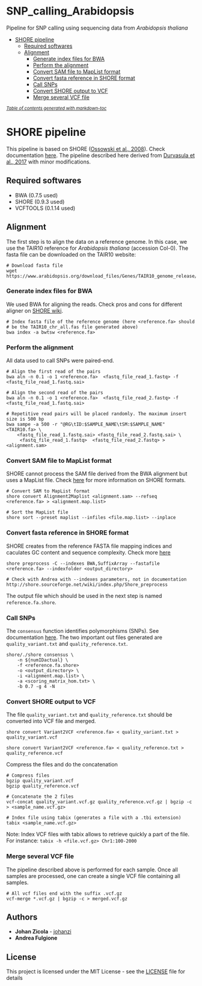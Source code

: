 # SNP_calling_Arabidopsis

Pipeline for SNP calling using sequencing data from *Arabidopsis thaliana*

- [SHORE pipeline](#shore-pipeline)
  * [Required softwares](#required-softwares)
  * [Alignment](#alignment)
    + [Generate index files for BWA](#generate-index-files-for-bwa)
    + [Perform the alignment](#perform-the-alignment)
    + [Convert SAM file to MapList format](#convert-sam-file-to-maplist-format)
    + [Convert fasta reference in SHORE format](#convert-fasta-reference-in-shore-format)
    + [Call SNPs](#call-snps)
    + [Convert SHORE output to VCF](#convert-shore-output-to-vcf)
    + [Merge several VCF file](#merge-several-vcf-file)

<small><i><a href='http://ecotrust-canada.github.io/markdown-toc/'>Table of contents generated with markdown-toc</a></i></small>


# SHORE pipeline

This pipeline is based on SHORE ([Ossowski et al., 2008](https://genome.cshlp.org/content/18/12/2024.long)). Check documentation [here](http://shore.sourceforge.net/wiki/). The pipeline described here derived from [Durvasula et al., 2017](https://www.pnas.org/content/114/20/5213) with minor modifications.


## Required softwares

* BWA (0.7.5 used)
* SHORE (0.9.3 used)
* VCFTOOLS (0.1.14 used)

## Alignment


The first step is to align the data on a reference genome. In this case, we use the TAIR10 reference for *Arabidopsis thaliana* (accession Col-0). The fasta file can be downloaded on the TAIR10 website:

```
# Download fasta file
wget https://www.arabidopsis.org/download_files/Genes/TAIR10_genome_release/TAIR10_chromosome_files/TAIR10_chr_all.fas
```

### Generate index files for BWA

We used BWA for aligning the reads. Check pros and cons for different aligner on [SHORE wiki](http://shore.sourceforge.net/wiki/index.php/Supported_Short_Read_Aligners).

```
# Index fasta file of the reference genome (here <reference.fa> should 
# be the TAIR10_chr_all.fas file generated above)
bwa index -a bwtsw <reference.fa>
``` 

### Perform the alignment

All data used to call SNPs were paired-end.

```
# Align the first read of the pairs
bwa aln -n 0.1 -o 1 <reference.fa>  <fastq_file_read_1.fastq> -f <fastq_file_read_1.fastq.sai> 

# Align the second read of the pairs
bwa aln -n 0.1 -o 1 <reference.fa>  <fastq_file_read_2.fastq> -f <fastq_file_read_1.fastq.sai> 

# Repetitive read pairs will be placed randomly. The maximum insert size is 500 bp
bwa sampe -a 500 -r "@RG\tID:$SAMPLE_NAME\tSM:$SAMPLE_NAME" <TAIR10.fa> \
	<fastq_file_read_1.fastq.sai> <fastq_file_read_2.fastq.sai> \
	 <fastq_file_read_1.fastq>  <fastq_file_read_2.fastq> > <alignment.sam>  
```

### Convert SAM file to MapList format

SHORE cannot process the SAM file derived from the BWA alignment but uses a MapList file. Check [here](http://shore.sourceforge.net/wiki/index.php/SHORE_File_Formats) for more information on SHORE formats.

```
# Convert SAM to MapList format 
shore convert Alignment2Maplist <alignment.sam> --refseq <reference.fa> > <alignment.map.list>

# Sort the MapList file
shore sort --preset maplist --infiles <file.map.list> --inplace
```


### Convert fasta reference in SHORE format

SHORE creates from the reference FASTA file mapping indices and caculates GC content and sequence complexity. Check more [here](http://shore.sourceforge.net/wiki/index.php/Shore_preprocess)

```
shore preprocess -C --indexes BWA,SuffixArray --fastafile <reference.fa> --indexfolder <output_directory>

# Check with Andrea with --indexes parameters, not in documentation http://shore.sourceforge.net/wiki/index.php/Shore_preprocess

```

The output file which should be used in the next step is named `reference.fa.shore`.


### Call SNPs

The `consensus` function identifies polymorphisms (SNPs). See documentation [here](http://shore.sourceforge.net/wiki/index.php/Shore_consensus). The two important out files generated are `quality_variant.txt` and `quality_reference.txt`.

```
shore/./shore consensus \
    -n ${numIDactual} \
    -f <reference.fa.shore>
    -o <output_directory> \
    -i <alignment.map.list> \
    -a <scoring_matrix_hom.txt> \
    -b 0.7 -g 4 -N

```

### Convert SHORE output to VCF

The file `quality_variant.txt` and `quality_reference.txt` should be converted into VCF file and merged.

```
shore convert Variant2VCF <reference.fa> < quality_variant.txt > quality_variant.vcf

shore convert Variant2VCF <reference.fa> < quality_reference.txt > quality_reference.vcf

```

Compress the files and do the concatenation

```
# Compress files
bgzip quality_variant.vcf
bgzip quality_reference.vcf

# Concatenate the 2 files
vcf-concat quality_variant.vcf.gz quality_reference.vcf.gz | bgzip -c > <sample_name.vcf.gz>

# Index file using tabix (generates a file with a .tbi extension) 
tabix <sample_name.vcf.gz>
```

Note: Index VCF files with tabix allows to retrieve quickly a part of the file. For instance: `tabix -h <file.vcf.gz> Chr1:100-2000`


### Merge several VCF file

The pipeline described above is performed for each sample. Once all samples are processed, one can create a single VCF file containing all samples.

```
# All vcf files end with the suffix .vcf.gz
vcf-merge *.vcf.gz | bgzip -c > merged.vcf.gz

```


## Authors

* **Johan Zicola** - [johanzi](https://github.com/johanzi)
* **Andrea Fulgione**

## License

This project is licensed under the MIT License - see the [LICENSE](LICENSE) file for details
